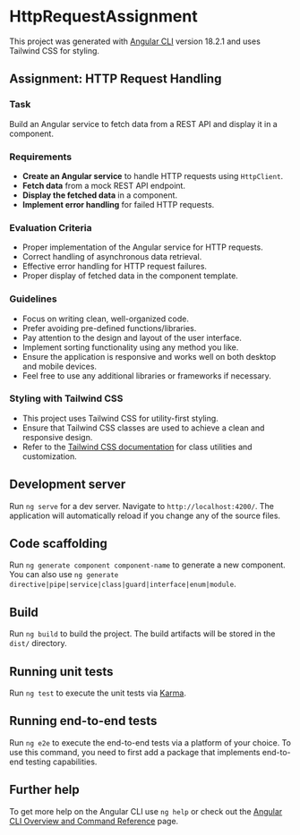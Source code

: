 # HttpRequestAssignment

This project was generated with [Angular CLI](https://github.com/angular/angular-cli) version 18.2.1 and uses Tailwind CSS for styling.

## Assignment: HTTP Request Handling

### Task

Build an Angular service to fetch data from a REST API and display it in a component.

### Requirements

- **Create an Angular service** to handle HTTP requests using `HttpClient`.
- **Fetch data** from a mock REST API endpoint.
- **Display the fetched data** in a component.
- **Implement error handling** for failed HTTP requests.

### Evaluation Criteria

- Proper implementation of the Angular service for HTTP requests.
- Correct handling of asynchronous data retrieval.
- Effective error handling for HTTP request failures.
- Proper display of fetched data in the component template.

### Guidelines

- Focus on writing clean, well-organized code.
- Prefer avoiding pre-defined functions/libraries.
- Pay attention to the design and layout of the user interface.
- Implement sorting functionality using any method you like.
- Ensure the application is responsive and works well on both desktop and mobile devices.
- Feel free to use any additional libraries or frameworks if necessary.

### Styling with Tailwind CSS

- This project uses Tailwind CSS for utility-first styling.
- Ensure that Tailwind CSS classes are used to achieve a clean and responsive design.
- Refer to the [Tailwind CSS documentation](https://tailwindcss.com/docs) for class utilities and customization.

## Development server

Run `ng serve` for a dev server. Navigate to `http://localhost:4200/`. The application will automatically reload if you change any of the source files.

## Code scaffolding

Run `ng generate component component-name` to generate a new component. You can also use `ng generate directive|pipe|service|class|guard|interface|enum|module`.

## Build

Run `ng build` to build the project. The build artifacts will be stored in the `dist/` directory.

## Running unit tests

Run `ng test` to execute the unit tests via [Karma](https://karma-runner.github.io).

## Running end-to-end tests

Run `ng e2e` to execute the end-to-end tests via a platform of your choice. To use this command, you need to first add a package that implements end-to-end testing capabilities.

## Further help

To get more help on the Angular CLI use `ng help` or check out the [Angular CLI Overview and Command Reference](https://angular.dev/tools/cli) page.
